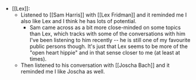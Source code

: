 - [[Lex]]:
  - Listened to [[Sam Harris]] with [[Lex Fridman]] and it reminded me I also like Lex and I think he has lots of potential.
    - Sam came across as a bit more close-minded on some topics than Lex, which tracks with some of the conversations with him I've been listening to him recently -- he is still one of my favourite public persons though. It's just that Lex seems to be more of the "open heart hippie" and in that sense closer to me (at least at times).
  - Then listened to his conversation with [[Joscha Bach]] and it reminded me I like Joscha as well.